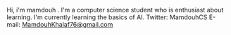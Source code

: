 Hi, i'm mamdouh .
I'm a computer science student who is enthusiast about learning.
I'm currently learning the basics of AI.
Twitter: MamdouhCS
E-mail: MamdouhKhalaf76@gmail.com
